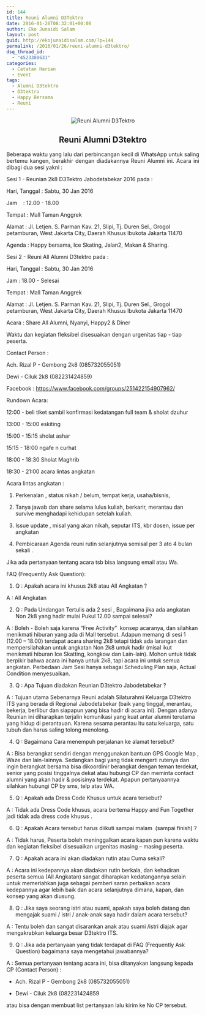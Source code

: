 ```yaml
---
id: 144
title: Reuni Alumni D3Tektro
date: 2016-01-26T08:32:01+00:00
author: Eko Junaidi Salam
layout: post
guid: http://ekojunaidisalam.com/?p=144
permalink: /2016/01/26/reuni-alumni-d3tektro/
dsq_thread_id:
  - "4523380631"
categories:
  - Catatan Harian
  - Event
tags:
  - Alumni D3tektro
  - D3tektro
  - Happy Bersama
  - Reuni
---
```

<div style="text-align:center"><img src="{{site.baseurl}}/wp-content/uploads/2016/01/D3tektro.jpg" alt="Reuni Alumni D3Tektro" /></div>
<h2 style="text-align: center;">Reuni Alumni D3tektro</h2>

<p style="text-align: justify;">
  Beberapa waktu yang lalu dari perbincangan kecil di WhatsApp untuk saling bertemu kangen, berakhir dengan diadakannya Reuni Alumni ini. Acara ini dibagi dua sesi yakni :
</p>

Sesi 1 - Reunian 2k8 D3Tektro Jabodetabekar 2016 pada :

Hari, Tanggal : Sabtu, 30 Jan 2016
  
Jam    : 12.00 - 18.00
  
Tempat : Mall Taman Anggrek
  
Alamat : Jl. Letjen. S. Parman Kav. 21, Slipi, Tj. Duren Sel., Grogol petamburan, West Jakarta City, Daerah Khusus Ibukota Jakarta 11470
  
Agenda : Happy bersama, Ice Skating, Jalan2, Makan & Sharing.

Sesi 2 - Reuni All Alumni D3tektro pada :
  
Hari, Tanggal : Sabtu, 30 Jan 2016
  
Jam : 18.00 - Selesai
  
Tempat : Mall Taman Anggrek
  
Alamat : Jl. Letjen. S. Parman Kav. 21, Slipi, Tj. Duren Sel., Grogol petamburan, West Jakarta City, Daerah Khusus Ibukota Jakarta 11470
  
Acara : Share All Alumni, Nyanyi, Happy2 & Diner

Waktu dan kegiatan fleksibel disesuaikan dengan urgenitas tiap - tiap peserta.
  


Contact Person :
  
Ach. Rizal P - Gembong 2k8 (085732055051)
  
Dewi - Ciluk 2k8 (082231424859)
  
Facebook : <a href="https://www.facebook.com/groups/251422154907962/" target="_blank">https://www.facebook.com/groups/251422154907962/</a>

<a name='more'></a>Rundown Acara:


  
12:00 - beli tiket sambil konfirmasi kedatangan full team & sholat dzuhur
  
13:00 - 15:00 eskiting
  
15:00 - 15:15 sholat ashar
  
15:15 - 18:00 ngafe n curhat
  
18:00 - 18:30 Sholat Maghrib
  
18:30 - 21:00 acara lintas angkatan

Acara lintas angkatan :
  
1. Perkenalan , status nikah / belum, tempat kerja, usaha/bisnis,
  
2. Tanya jawab dan share selama lulus kuliah, berkarir, merantau dan survive menghadapi kehidupan setelah kuliah.
  
3. Issue update , misal yang akan nikah, seputar ITS, kbr dosen, issue per angkatan
  
4. Pembicaraan Agenda reuni rutin selanjutnya semisal per 3 ato 4 bulan sekali .

Jika ada pertanyaan tentang acara tsb bisa langsung email atau Wa.

FAQ (Frequently Ask Question):
  
1. Q : Apakah acara ini khusus 2k8 atau All Angkatan ?
  
A : All Angkatan

2. Q : Pada Undangan Tertulis ada 2 sesi , Bagaimana jika ada angkatan Non 2k8 yang hadir mulai Pukul 12.00 sampai selesai?
  
A : Boleh - Boleh saja karena &#8220;Free Activity&#8221;  konsep acaranya, dan silahkan menikmati hiburan yang ada di Mall tersebut. Adapun memang di sesi 1 (12.00 – 18.00) terdapat acara sharing 2k8 tetapi tidak ada larangan dan mempersilahakan untuk angkatan Non 2k8 untuk hadir (misal ikut menikmati hiburan Ice Skatting, kongkow dan Lain-lain). Mohon untuk tidak berpikir bahwa acara ini hanya untuk 2k8, tapi acara ini untuk semua angkatan. Perbedaan Jam Sesi hanya sebagai Scheduling Plan saja, Actual Condition menyesuaikan.

3. Q : Apa Tujuan diadakan Reunian D3tektro Jabodetabekar ?
  
A : Tujuan utama Sebenarnya Reuni adalah Silaturahmi Keluarga D3tektro ITS yang berada di Regional Jabodetabekar (baik yang tinggal, merantau, bekerja, berlibur dan siapapun yang bisa hadir di acara ini). Dengan adanya Reunian ini diharapkan terjalin komunikasi yang kuat antar alumni terutama yang hidup di perantauan. Karena sesama perantau itu satu keluarga, satu tubuh dan harus saling tolong menolong.

4. Q : Bagaimana Cara menempuh perjalanan ke alamat tersebut?
  
A : Bisa berangkat sendiri dengan menggunakan bantuan GPS Google Map , Waze dan lain-lainnya. Sedangkan bagi yang tidak mengerti rutenya dan ingin berangkat bersama bisa dikoordinir berangkat dengan teman terdekat, senior yang posisi tinggalnya dekat atau hubungi CP dan meminta contact alumni yang akan hadir & posisinya terdekat. Apapun pertanyaannya silahkan hubungi CP by sms, telp atau WA.

5. Q : Apakah ada Dress Code Khusus untuk acara tersebut?
  
A : Tidak ada Dress Code khusus, acara bertema Happy and Fun Together jadi tidak ada dress code khusus .

6. Q : Apakah Acara tersebut harus diikuti sampai malam  (sampai finish) ?
  
A : Tidak harus, Peserta boleh meninggalkan acara kapan pun karena waktu dan kegiatan fleksibel disesuaikan urgenitas masing – masing peserta.

7. Q : Apakah acara ini akan diadakan rutin atau Cuma sekali?
  
A : Acara ini kedepannya akan diadakan rutin berkala, dan kehadiran peserta semua (All Angkatan) sangat diharapkan kedatangannya selain untuk memeriahkan juga sebagai pemberi saran perbaikan acara kedepannya agar lebih baik dan acara selanjutnya dimana, kapan, dan konsep yang akan diusung.

8. Q : Jika saya seorang istri atau suami, apakah saya boleh datang dan mengajak suami / istri / anak-anak saya hadir dalam acara tersebut?
  
A : Tentu boleh dan sangat disarankan anak atau suami /istri diajak agar mengakrabkan keluarga besar D3tektro ITS.

9. Q : Jika ada pertanyaan yang tidak terdapat di FAQ (Frequently Ask Question) bagaimana saya mengetahui jawabannya?
  
A : Semua pertanyaan tentang acara ini, bisa ditanyakan langsung kepada CP (Contact Person) :

- Ach. Rizal P - Gembong 2k8 (085732055051)
  
- Dewi - Ciluk 2k8 (082231424859

atau bisa dengan membuat list pertanyaan lalu kirim ke No CP tersebut.
